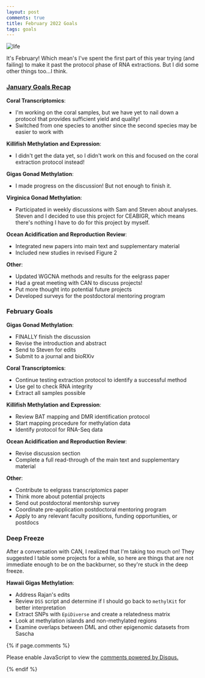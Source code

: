 ```yaml
---
layout: post
comments: true
title: February 2022 Goals
tags: goals
---
```


![life](https://user-images.githubusercontent.com/22335838/152021300-583c0bab-cedc-40ce-9303-9884dc7c9db7.jpeg)

It's February! Which mean's I've spent the first part of this year trying (and failing) to make it past the protocol phase of RNA extractions. But I did some other things too...I think.

### [January Goals Recap](https://yaaminiv.github.io/January-2022-Goals/)

**Coral Transcriptomics**:

- I'm working on the coral samples, but we have yet to nail down a protocol that provides sufficient yield and quality!
- Switched from one species to another since the second species may be easier to work with

**Killifish Methylation and Expression**:

- I didn't get the data yet, so I didn't work on this and focused on the coral extraction protocol instead!

**Gigas Gonad Methylation**:

- I made progress on the discussion! But not enough to finish it.

**Virginica Gonad Methylation**:

- Participated in weekly discussions with Sam and Steven about analyses. Steven and I decided to use this project for CEABIGR, which means there's nothing I have to do for this project by myself.

**Ocean Acidification and Reproduction Review**:

- Integrated new papers into main text and supplementary material
- Included new studies in revised Figure 2

**Other**:

- Updated WGCNA methods and results for the eelgrass paper
- Had a great meeting with CAN to discuss projects!
- Put more thought into potential future projects
- Developed surveys for the postdoctoral mentoring program

### February Goals

**Gigas Gonad Methylation**:

- FINALLY finish the discussion
- Revise the introduction and abstract
- Send to Steven for edits
- Submit to a journal and bioRXiv

**Coral Transcriptomics**:

- Continue testing extraction protocol to identify a successful method
- Use gel to check RNA integrity
- Extract all samples possible

**Killifish Methylation and Expression**:

- Review BAT mapping and DMR identification protocol
- Start mapping procedure for methylation data
- Identify protocol for RNA-Seq data

**Ocean Acidification and Reproduction Review**:

- Revise discussion section
- Complete a full read-through of the main text and supplementary material

**Other**:

- Contribute to eelgrass transcriptomics paper
- Think more about potential projects
- Send out postdoctoral mentorship survey
- Coordinate pre-application postdoctoral mentoring program
- Apply to any relevant faculty positions, funding opportunities, or postdocs

### Deep Freeze

After a conversation with CAN, I realized that I'm taking too much on! They suggested I table some projects for a while, so here are things that are not immediate enough to be on the backburner, so they're stuck in the deep freeze.

**Hawaii Gigas Methylation**:

- Address Rajan's edits
- Review `DSS` script and determine if I should go back to `methylKit` for better interpretation
- Extract SNPs with `EpiDiverse` and create a relatedness matrix
- Look at methylation islands and non-methylated regions
- Examine overlaps between DML and other epigenomic datasets from Sascha

{% if page.comments %}

<div id="disqus_thread"></div>
<script>

/**
*  RECOMMENDED CONFIGURATION VARIABLES: EDIT AND UNCOMMENT THE SECTION BELOW TO INSERT DYNAMIC VALUES FROM YOUR PLATFORM OR CMS.
*  LEARN WHY DEFINING THESE VARIABLES IS IMPORTANT: https://disqus.com/admin/universalcode/#configuration-variables*/
/*
var disqus_config = function () {
this.page.url = PAGE_URL;  // Replace PAGE_URL with your page's canonical URL variable
this.page.identifier = PAGE_IDENTIFIER; // Replace PAGE_IDENTIFIER with your page's unique identifier variable
};
*/
(function() { // DON'T EDIT BELOW THIS LINE
var d = document, s = d.createElement('script');
s.src = 'https://the-responsible-grad-student.disqus.com/embed.js';
s.setAttribute('data-timestamp', +new Date());
(d.head || d.body).appendChild(s);
})();
</script>
<noscript>Please enable JavaScript to view the <a href="https://disqus.com/?ref_noscript">comments powered by Disqus.</a></noscript>

{% endif %}

<script id="dsq-count-scr" src="//the-responsible-grad-student.disqus.com/count.js" async></script>
